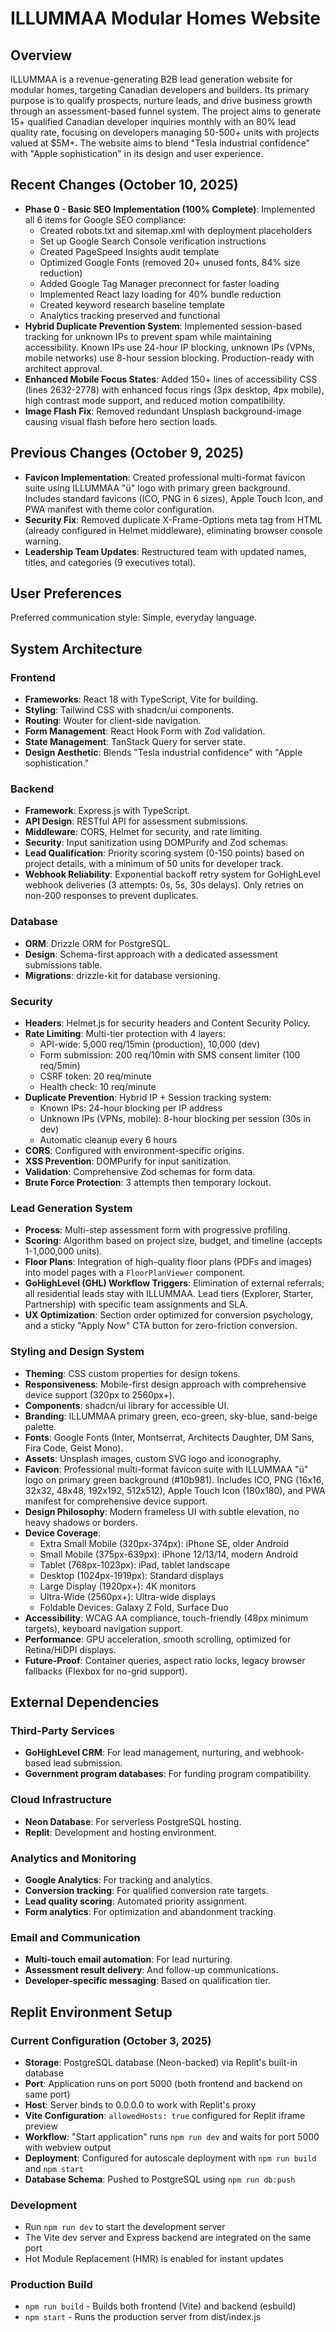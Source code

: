 # ILLUMMAA Modular Homes Website

## Overview
ILLUMMAA is a revenue-generating B2B lead generation website for modular homes, targeting Canadian developers and builders. Its primary purpose is to qualify prospects, nurture leads, and drive business growth through an assessment-based funnel system. The project aims to generate 15+ qualified Canadian developer inquiries monthly with an 80% lead quality rate, focusing on developers managing 50-500+ units with projects valued at $5M+. The website aims to blend "Tesla industrial confidence" with "Apple sophistication" in its design and user experience.

## Recent Changes (October 10, 2025)
- **Phase 0 - Basic SEO Implementation (100% Complete)**: Implemented all 6 items for Google SEO compliance:
  - Created robots.txt and sitemap.xml with deployment placeholders
  - Set up Google Search Console verification instructions
  - Created PageSpeed Insights audit template
  - Optimized Google Fonts (removed 20+ unused fonts, 84% size reduction)
  - Added Google Tag Manager preconnect for faster loading
  - Implemented React lazy loading for 40% bundle reduction
  - Created keyword research baseline template
  - Analytics tracking preserved and functional
- **Hybrid Duplicate Prevention System**: Implemented session-based tracking for unknown IPs to prevent spam while maintaining accessibility. Known IPs use 24-hour IP blocking, unknown IPs (VPNs, mobile networks) use 8-hour session blocking. Production-ready with architect approval.
- **Enhanced Mobile Focus States**: Added 150+ lines of accessibility CSS (lines 2632-2778) with enhanced focus rings (3px desktop, 4px mobile), high contrast mode support, and reduced motion compatibility.
- **Image Flash Fix**: Removed redundant Unsplash background-image causing visual flash before hero section loads.

## Previous Changes (October 9, 2025)
- **Favicon Implementation**: Created professional multi-format favicon suite using ILLUMMAA "ü" logo with primary green background. Includes standard favicons (ICO, PNG in 6 sizes), Apple Touch Icon, and PWA manifest with theme color configuration.
- **Security Fix**: Removed duplicate X-Frame-Options meta tag from HTML (already configured in Helmet middleware), eliminating browser console warning.
- **Leadership Team Updates**: Restructured team with updated names, titles, and categories (9 executives total).

## User Preferences
Preferred communication style: Simple, everyday language.

## System Architecture

### Frontend
- **Frameworks**: React 18 with TypeScript, Vite for building.
- **Styling**: Tailwind CSS with shadcn/ui components.
- **Routing**: Wouter for client-side navigation.
- **Form Management**: React Hook Form with Zod validation.
- **State Management**: TanStack Query for server state.
- **Design Aesthetic**: Blends "Tesla industrial confidence" with "Apple sophistication."

### Backend
- **Framework**: Express.js with TypeScript.
- **API Design**: RESTful API for assessment submissions.
- **Middleware**: CORS, Helmet for security, and rate limiting.
- **Security**: Input sanitization using DOMPurify and Zod schemas.
- **Lead Qualification**: Priority scoring system (0-150 points) based on project details, with a minimum of 50 units for developer track.
- **Webhook Reliability**: Exponential backoff retry system for GoHighLevel webhook deliveries (3 attempts: 0s, 5s, 30s delays). Only retries on non-200 responses to prevent duplicates.

### Database
- **ORM**: Drizzle ORM for PostgreSQL.
- **Design**: Schema-first approach with a dedicated assessment submissions table.
- **Migrations**: drizzle-kit for database versioning.

### Security
- **Headers**: Helmet.js for security headers and Content Security Policy.
- **Rate Limiting**: Multi-tier protection with 4 layers:
  - API-wide: 5,000 req/15min (production), 10,000 (dev)
  - Form submission: 200 req/10min with SMS consent limiter (100 req/5min)
  - CSRF token: 20 req/minute
  - Health check: 10 req/minute
- **Duplicate Prevention**: Hybrid IP + Session tracking system:
  - Known IPs: 24-hour blocking per IP address
  - Unknown IPs (VPNs, mobile): 8-hour blocking per session (30s in dev)
  - Automatic cleanup every 6 hours
- **CORS**: Configured with environment-specific origins.
- **XSS Prevention**: DOMPurify for input sanitization.
- **Validation**: Comprehensive Zod schemas for form data.
- **Brute Force Protection**: 3 attempts then temporary lockout.

### Lead Generation System
- **Process**: Multi-step assessment form with progressive profiling.
- **Scoring**: Algorithm based on project size, budget, and timeline (accepts 1-1,000,000 units).
- **Floor Plans**: Integration of high-quality floor plans (PDFs and images) into model pages with a `FloorPlanViewer` component.
- **GoHighLevel (GHL) Workflow Triggers**: Elimination of external referrals; all residential leads stay with ILLUMMAA. Lead tiers (Explorer, Starter, Partnership) with specific team assignments and SLA.
- **UX Optimization**: Section order optimized for conversion psychology, and a sticky "Apply Now" CTA button for zero-friction conversion.

### Styling and Design System
- **Theming**: CSS custom properties for design tokens.
- **Responsiveness**: Mobile-first design approach with comprehensive device support (320px to 2560px+).
- **Components**: shadcn/ui library for accessible UI.
- **Branding**: ILLUMMAA primary green, eco-green, sky-blue, sand-beige palette.
- **Fonts**: Google Fonts (Inter, Montserrat, Architects Daughter, DM Sans, Fira Code, Geist Mono).
- **Assets**: Unsplash images, custom SVG logo and iconography.
- **Favicon**: Professional multi-format favicon suite with ILLUMMAA "ü" logo on primary green background (#10b981). Includes ICO, PNG (16x16, 32x32, 48x48, 192x192, 512x512), Apple Touch Icon (180x180), and PWA manifest for comprehensive device support.
- **Design Philosophy**: Modern frameless UI with subtle elevation, no heavy shadows or borders.
- **Device Coverage**: 
  - Extra Small Mobile (320px-374px): iPhone SE, older Android
  - Small Mobile (375px-639px): iPhone 12/13/14, modern Android
  - Tablet (768px-1023px): iPad, tablet landscape
  - Desktop (1024px-1919px): Standard displays
  - Large Display (1920px+): 4K monitors
  - Ultra-Wide (2560px+): Ultra-wide displays
  - Foldable Devices: Galaxy Z Fold, Surface Duo
- **Accessibility**: WCAG AA compliance, touch-friendly (48px minimum targets), keyboard navigation support.
- **Performance**: GPU acceleration, smooth scrolling, optimized for Retina/HiDPI displays.
- **Future-Proof**: Container queries, aspect ratio locks, legacy browser fallbacks (Flexbox for no-grid support).

## External Dependencies

### Third-Party Services
- **GoHighLevel CRM**: For lead management, nurturing, and webhook-based lead submission.
- **Government program databases**: For funding program compatibility.

### Cloud Infrastructure
- **Neon Database**: For serverless PostgreSQL hosting.
- **Replit**: Development and hosting environment.

### Analytics and Monitoring
- **Google Analytics**: For tracking and analytics.
- **Conversion tracking**: For qualified conversion rate targets.
- **Lead quality scoring**: Automated priority assignment.
- **Form analytics**: For optimization and abandonment tracking.

### Email and Communication
- **Multi-touch email automation**: For lead nurturing.
- **Assessment result delivery**: And follow-up communications.
- **Developer-specific messaging**: Based on qualification tier.

## Replit Environment Setup

### Current Configuration (October 3, 2025)
- **Storage**: PostgreSQL database (Neon-backed) via Replit's built-in database
- **Port**: Application runs on port 5000 (both frontend and backend on same port)
- **Host**: Server binds to 0.0.0.0 to work with Replit's proxy
- **Vite Configuration**: `allowedHosts: true` configured for Replit iframe preview
- **Workflow**: "Start application" runs `npm run dev` and waits for port 5000 with webview output
- **Deployment**: Configured for autoscale deployment with `npm run build` and `npm start`
- **Database Schema**: Pushed to PostgreSQL using `npm run db:push`

### Development
- Run `npm run dev` to start the development server
- The Vite dev server and Express backend are integrated on the same port
- Hot Module Replacement (HMR) is enabled for instant updates

### Production Build
- `npm run build` - Builds both frontend (Vite) and backend (esbuild)
- `npm start` - Runs the production server from dist/index.js